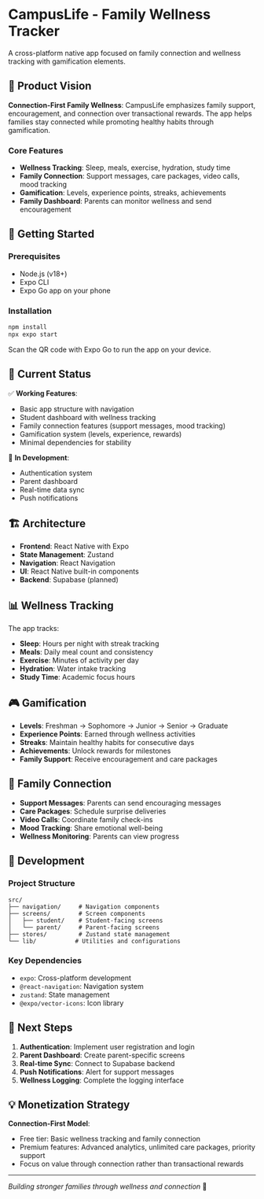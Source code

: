 # CampusLife - Family Wellness Tracker

A cross-platform native app focused on family connection and wellness tracking with gamification elements.

## 🎯 Product Vision

**Connection-First Family Wellness**: CampusLife emphasizes family support, encouragement, and connection over transactional rewards. The app helps families stay connected while promoting healthy habits through gamification.

### Core Features
- **Wellness Tracking**: Sleep, meals, exercise, hydration, study time
- **Family Connection**: Support messages, care packages, video calls, mood tracking
- **Gamification**: Levels, experience points, streaks, achievements
- **Family Dashboard**: Parents can monitor wellness and send encouragement

## 🚀 Getting Started

### Prerequisites
- Node.js (v18+)
- Expo CLI
- Expo Go app on your phone

### Installation
```bash
npm install
npx expo start
```

Scan the QR code with Expo Go to run the app on your device.

## 📱 Current Status

✅ **Working Features**:
- Basic app structure with navigation
- Student dashboard with wellness tracking
- Family connection features (support messages, mood tracking)
- Gamification system (levels, experience, rewards)
- Minimal dependencies for stability

🔄 **In Development**:
- Authentication system
- Parent dashboard
- Real-time data sync
- Push notifications

## 🏗️ Architecture

- **Frontend**: React Native with Expo
- **State Management**: Zustand
- **Navigation**: React Navigation
- **UI**: React Native built-in components
- **Backend**: Supabase (planned)

## 📊 Wellness Tracking

The app tracks:
- **Sleep**: Hours per night with streak tracking
- **Meals**: Daily meal count and consistency
- **Exercise**: Minutes of activity per day
- **Hydration**: Water intake tracking
- **Study Time**: Academic focus hours

## 🎮 Gamification

- **Levels**: Freshman → Sophomore → Junior → Senior → Graduate
- **Experience Points**: Earned through wellness activities
- **Streaks**: Maintain healthy habits for consecutive days
- **Achievements**: Unlock rewards for milestones
- **Family Support**: Receive encouragement and care packages

## 💝 Family Connection

- **Support Messages**: Parents can send encouraging messages
- **Care Packages**: Schedule surprise deliveries
- **Video Calls**: Coordinate family check-ins
- **Mood Tracking**: Share emotional well-being
- **Wellness Monitoring**: Parents can view progress

## 🔧 Development

### Project Structure
```
src/
├── navigation/     # Navigation components
├── screens/        # Screen components
│   ├── student/    # Student-facing screens
│   └── parent/     # Parent-facing screens
├── stores/         # Zustand state management
└── lib/           # Utilities and configurations
```

### Key Dependencies
- `expo`: Cross-platform development
- `@react-navigation`: Navigation system
- `zustand`: State management
- `@expo/vector-icons`: Icon library

## 🎯 Next Steps

1. **Authentication**: Implement user registration and login
2. **Parent Dashboard**: Create parent-specific screens
3. **Real-time Sync**: Connect to Supabase backend
4. **Push Notifications**: Alert for support messages
5. **Wellness Logging**: Complete the logging interface

## 💡 Monetization Strategy

**Connection-First Model**:
- Free tier: Basic wellness tracking and family connection
- Premium features: Advanced analytics, unlimited care packages, priority support
- Focus on value through connection rather than transactional rewards

---

*Building stronger families through wellness and connection* 🌟 